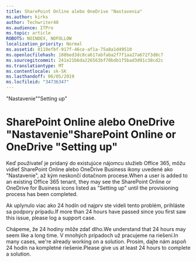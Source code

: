 ```yaml
---
title: SharePoint Online alebo OneDrive "Nastavenia"
ms.author: kirks
author: Techwriter40
ms.audience: ITPro
ms.topic: article
ROBOTS: NOINDEX, NOFOLLOW
localization_priority: Normal
ms.assetid: 8110efbf-917f-46ce-af1a-75a8a1d49510
ms.openlocfilehash: 108bed3dc8ca617abfaba2f7f1aa27a672f3d8c7
ms.sourcegitcommit: 241e21b6da226563bf70bdb1f5bad3d91c38cd2c
ms.translationtype: MT
ms.contentlocale: sk-SK
ms.lasthandoff: 06/05/2019
ms.locfileid: "34736347"
---
```

<span data-ttu-id="5698d-102">"Nastavenie"</span><span class="sxs-lookup"><span data-stu-id="5698d-102">"Setting up"</span></span>

# <a name="sharepoint-online-or-onedrive-setting-up"></a><span data-ttu-id="5698d-103">SharePoint Online alebo OneDrive "Nastavenie"</span><span class="sxs-lookup"><span data-stu-id="5698d-103">SharePoint Online or OneDrive "Setting up"</span></span>

<span data-ttu-id="5698d-104">Keď používateľ je pridaný do existujúce nájomcu služieb Office 365, môžu vidieť SharePoint Online alebo OneDrive Business ikony uvedené ako "Nastavenie", až kým neskončí dotačnom procese.</span><span class="sxs-lookup"><span data-stu-id="5698d-104">When a user is added to an existing Office 365 tenant, they may see the SharePoint Online or OneDrive for Business icons listed as "Setting up" until the provisioning process has been completed.</span></span>

<span data-ttu-id="5698d-105">Ak uplynulo viac ako 24 hodín od najprv ste videli tento problém, prihláste sa podpory prípadu.</span><span class="sxs-lookup"><span data-stu-id="5698d-105">If more than 24 hours have passed since you first saw this issue, please log a support case.</span></span>

<span data-ttu-id="5698d-106">Chápeme, že 24 hodiny môže zdať dlho.</span><span class="sxs-lookup"><span data-stu-id="5698d-106">We understand that 24 hours may seem like a long time.</span></span> <span data-ttu-id="5698d-107">V mnohých prípadoch už pracujeme na riešení.</span><span class="sxs-lookup"><span data-stu-id="5698d-107">In many cases, we're already working on a solution.</span></span> <span data-ttu-id="5698d-108">Prosím, dajte nám aspoň 24 hodín na kompletné riešenie.</span><span class="sxs-lookup"><span data-stu-id="5698d-108">Please give us at least 24 hours to complete a solution.</span></span>

